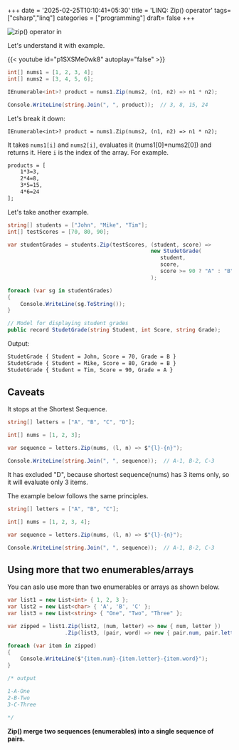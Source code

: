 +++
date = '2025-02-25T10:10:41+05:30'
title = 'LINQ: Zip() operator'
tags= ["csharp","linq"]
categories = ["programming"]
draft= false
+++

![zip() operator in](/images/zip.png)

Let's understand it with example.

{{< youtube id="p1SXSMe0wk8" autoplay="false" >}}

```cs
int[] nums1 = [1, 2, 3, 4];
int[] nums2 = [3, 4, 5, 6];

IEnumerable<int>? product = nums1.Zip(nums2, (n1, n2) => n1 * n2);

Console.WriteLine(string.Join(", ", product));  // 3, 8, 15, 24
```

Let's break it down:

`IEnumerable<int>? product = nums1.Zip(nums2, (n1, n2) => n1 * n2);`

It takes `nums1[i]` and `nums2[i]`, evaluates it (nums1[0]\*nums2[0]) and returns it. Here `i` is the index of the array. For example.

```txt
products = [
    1*3=3,
    2*4=8,
    3*5=15,
    4*6=24
];
```

Let's take another example.

```cs
string[] students = ["John", "Mike", "Tim"];
int[] testScores = [70, 80, 90];

var studentGrades = students.Zip(testScores, (student, score) =>
                                             new StudetGrade(
                                                student,
                                                score,
                                                score >= 90 ? "A" : "B")
                                             );

foreach (var sg in studentGrades)
{
    Console.WriteLine(sg.ToString());
}

// Model for displaying student grades
public record StudetGrade(string Student, int Score, string Grade);
```

Output:

```bash
StudetGrade { Student = John, Score = 70, Grade = B }
StudetGrade { Student = Mike, Score = 80, Grade = B }
StudetGrade { Student = Tim, Score = 90, Grade = A }
```

## Caveats

It stops at the Shortest Sequence.

```cs
string[] letters = ["A", "B", "C", "D"];

int[] nums = [1, 2, 3];

var sequence = letters.Zip(nums, (l, n) => $"{l}-{n}");

Console.WriteLine(string.Join(", ", sequence));  // A-1, B-2, C-3
```

It has excluded "D", because shortest sequence(nums) has 3 items only, so it will evaluate only 3 items.

The example below follows the same principles.

```cs
string[] letters = ["A", "B", "C"];

int[] nums = [1, 2, 3, 4];

var sequence = letters.Zip(nums, (l, n) => $"{l}-{n}");

Console.WriteLine(string.Join(", ", sequence));  // A-1, B-2, C-3
```

## Using more that two enumerables/arrays

You can aslo use more than two enumerables or arrays as shown below.

```cs
var list1 = new List<int> { 1, 2, 3 };
var list2 = new List<char> { 'A', 'B', 'C' };
var list3 = new List<string> { "One", "Two", "Three" };

var zipped = list1.Zip(list2, (num, letter) => new { num, letter })
                  .Zip(list3, (pair, word) => new { pair.num, pair.letter, word });

foreach (var item in zipped)
{
    Console.WriteLine($"{item.num}-{item.letter}-{item.word}");
}

/* output

1-A-One
2-B-Two
3-C-Three

*/
```

**Zip() merge two sequences (enumerables) into a single sequence of pairs.**
